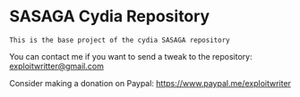 # SASAGA Cydia Repository

```
This is the base project of the cydia SASAGA repository
```

You can contact me if you want to send a tweak to the repository: exploitwritter@gmail.com

Consider making a donation on Paypal: https://www.paypal.me/exploitwriter